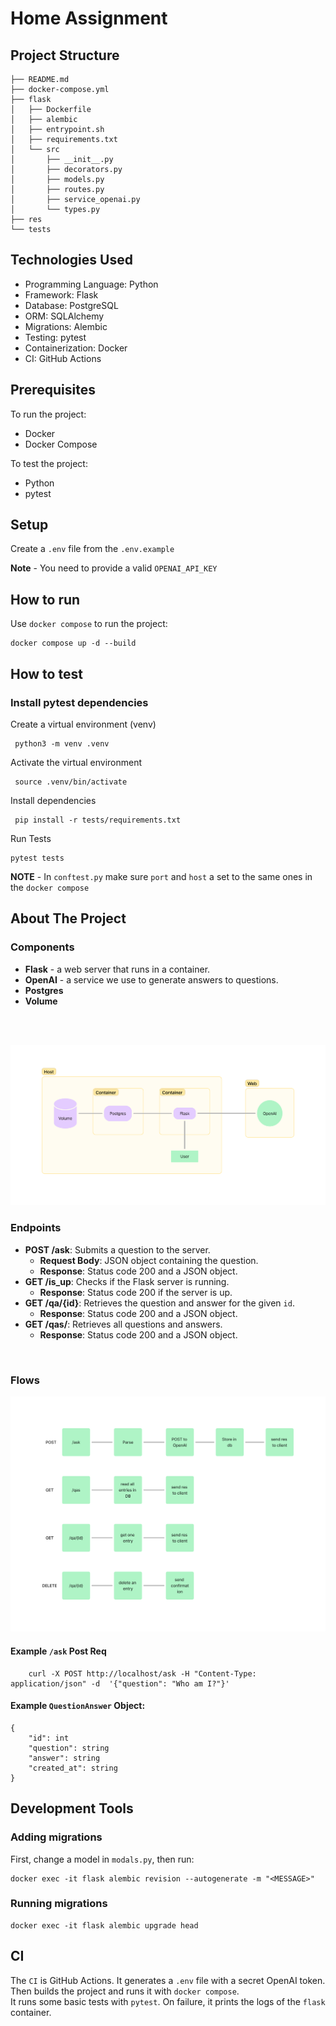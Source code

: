 # Home Assignment

## Project Structure
```
├── README.md
├── docker-compose.yml
├── flask
│   ├── Dockerfile
│   ├── alembic
│   ├── entrypoint.sh
│   ├── requirements.txt
│   └── src
│       ├── __init__.py
│       ├── decorators.py
│       ├── models.py
│       ├── routes.py
│       ├── service_openai.py
│       └── types.py
├── res
└── tests
```

## Technologies Used
* Programming Language: Python 
* Framework: Flask
* Database: PostgreSQL
* ORM: SQLAlchemy
* Migrations: Alembic
* Testing: pytest
* Containerization: Docker
* CI: GitHub Actions

## Prerequisites
To run the project:
* Docker
* Docker Compose

To test the project:
* Python
* pytest

## Setup
Create a `.env` file from the `.env.example`

**Note** - You need to provide a valid `OPENAI_API_KEY`

## How to run
Use `docker compose` to run the project:
```
docker compose up -d --build
```


## How to test
### Install pytest dependencies
Create a virtual environment (venv)
```
 python3 -m venv .venv   
```
Activate the virtual environment
```
 source .venv/bin/activate 
```
Install dependencies
```
 pip install -r tests/requirements.txt
```

Run Tests
```
pytest tests
```

**NOTE** - In `conftest.py` make sure `port` and `host` a set to the same ones in the `docker compose`


## About The Project
### Components
* **Flask** - a web server that runs in a container.
* **OpenAI** - a service we use to generate answers to questions.
* **Postgres**
* **Volume**
<br>
<br>

![Alt text](res/design.png)

### Endpoints
- **POST /ask**: Submits a question to the server.
  - **Request Body**: JSON object containing the question.
  - **Response**: Status code 200 and a JSON object.
- **GET /is_up**: Checks if the Flask server is running.
  - **Response**: Status code 200 if the server is up.
- **GET /qa/{id}**: Retrieves the question and answer for the given `id`.
  - **Response**: Status code 200 and a JSON object.
- **GET /qas/**: Retrieves all questions and answers.
  - **Response**: Status code 200 and a JSON object.


<br>

### Flows
![Alt text](res/flows.png)

#### Example `/ask` Post Req
```
    curl -X POST http://localhost/ask -H "Content-Type: application/json" -d  '{"question": "Who am I?"}'
```


#### Example `QuestionAnswer` Object:
```
{
    "id": int
    "question": string
    "answer": string
    "created_at": string
}
```

## Development Tools
### Adding migrations
First, change a model in `modals.py`, then run:
```
docker exec -it flask alembic revision --autogenerate -m "<MESSAGE>"
```
### Running migrations
```
docker exec -it flask alembic upgrade head
```

## CI
The `CI` is GitHub Actions. It generates a `.env` file with a secret OpenAI token.<br>
Then builds the project and runs it with `docker compose`.<br>
It runs some basic tests with `pytest`.
On failure, it prints the logs of the `flask` container.
